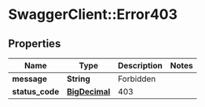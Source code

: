 # SwaggerClient::Error403

## Properties
Name | Type | Description | Notes
------------ | ------------- | ------------- | -------------
**message** | **String** | Forbidden | 
**status_code** | [**BigDecimal**](BigDecimal.md) | 403 | 

